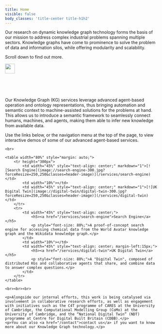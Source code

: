 ```yaml
---
title: Home
visible: false
body_classes: 'title-center title-h1h2'
---
```


<div id="hero-div">
	<div id="hero-text">
		<p>Our research on dynamic knowledge graph technology forms the basis of our mission to address complex industrial problems spanning multiple sectors. Knowledge graphs have come to prominence to solve the problem of data and information silos, while offering modularity and scalability.</p>
		<p>Scroll down to find out more.</p>
	</div>
	<img src="/user/images/scroll-down.svg" width="32px" height="32px" onclick="scrollDown()" class="scrollButton"/>
</div>

<br><br><br>

<div id="inner-body">
	<p>Our Knowledge Graph (KG) services leverage advanced agent-based operation and ontology representations, thus bringing automation and semantic context to machine-assisted solutions for the problems at hand.  This allows us to introduce a semantic framework to seamlessly connect humans, machines, and agents, making them able to infer new knowledge from available data.</p>
	<p>Use the links below, or the navigation menu at the top of the page, to view interactive demos of some of our advanced agent-based services.</p>

	<br>

	<table width="80%" style="margin: auto;">
		<tr height="300px">
			<td width="45%" style="text-align: center;" markdown="1">[![Search Engine](image://search-engine-300.jpg?forceResize=250,250&classes=header-image)](/services/search-engine)</td>
			<td width="10%"></td>
			<td width="45%" style="text-align: center;" markdown="1">[![UK Digital Twin](image://digital-twin/digital-twin-300.jpg?forceResize=250,250&classes=header-image)](/services/digital-twin)</td>
		</tr>
		<tr>
			<td width="45%" style="text-align: center;">
				<h5><a href="/services/search-engine">Search Engine</a></h5>
				<p style="font-size: 80%;">A proof-of-concept search engine for accessing chemical data from the World Avatar knowledge graph and the Wikidata knowledge graph.</p>
			</td>
			<td width="10%"></td>
			<td width="45%" style="text-align: center; margin-left:15px;">
				<h5><a href="/services/digital-twin">UK Digital Twin</a></h5>
				<p style="font-size: 80%;">A "Digital Twin", composed of distributed KGs and collaborative agents that share, and combine data to answer complex questions.</p>
			</td>
		</tr>
	</table>
	
	<br><br><br>
	
	<p>Alongside our internal efforts, this work is being catalysed via involvement in collaborative research efforts, as well as engagement with initiatives such as the C4T programme of CARES at the University of Cambridge, the Computational Modelling Group (CoMo) at the University of Cambridge, and the “National Digital Twin” (NDT) programme at Centre for Digital Built Britain (CDBB).</p>
	<p>You can also <a href="/contact">contact us</a> if you want to know more about our Knowledge Graph technology.</p>
</div>